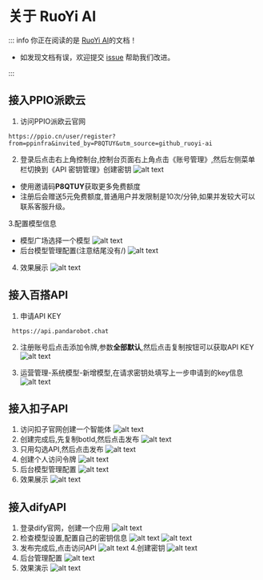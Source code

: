 # 关于 RuoYi AI

::: info 你正在阅读的是 [RuoYi AI](https://gitee.com/ageerle/ruoyi-ai)的文档！

- 如发现文档有误，欢迎提交 [issue](https://gitee.com/ageerle/ruoyi-ai/issues) 帮助我们改进。


:::

## 接入PPIO派欧云
1. 访问PPIO派欧云官网
```
https://ppio.cn/user/register?from=ppinfra&invited_by=P8QTUY&utm_source=github_ruoyi-ai

```
2. 登录后点击右上角控制台,控制台页面右上角点击《账号管理》,然后左侧菜单栏切换到《API 密钥管理》创建密钥
![alt text](image.png)
- 使用邀请码**P8QTUY**获取更多免费额度
- 注册后会赠送5元免费额度,普通用户并发限制是10次/分钟,如果并发较大可以联系客服升级。

3.配置模型信息
- 模型广场选择一个模型
![alt text](image-1.png)
- 后台模型管理配置(注意结尾没有/)
![alt text](1746960577303.png)
4. 效果展示
![alt text](image-2.png)

## 接入百搭API
1. 申请API KEY
```
 https://api.pandarobot.chat
```
2. 注册账号后点击添加令牌,参数**全部默认**,然后点击复制按钮可以获取API KEY
![alt text](image-3.png)

3. 运营管理-系统模型-新增模型,在请求密钥处填写上一步申请到的key信息
![alt text](image-4.png)

## 接入扣子API
1. 访问扣子官网创建一个智能体
![alt text](image-5.png)
2. 创建完成后,先复制botId,然后点击发布
![alt text](1746962013003.png)
3. 只用勾选API,然后点击发布
![alt text](1746962084638.jpg)
4. 创建个人访问令牌
![alt text](1746962226936.png)
5. 后台模型管理配置
![alt text](1746962300615.png)
6. 效果展示
![alt text](1746962471425.png)
## 接入difyAPI
1. 登录dify官网，创建一个应用
![alt text](image-6.png)
2. 检查模型设置,配置自己的密钥信息
![alt text](image-7.png)
![alt text](1746963036416.png)
3. 发布完成后,点击访问API 
![alt text](image-8.png)
4.创建密钥
![alt text](image-9.png)
5. 后台管理配置
![alt text](1746963175724.png)
6. 效果演示
![alt text](1746963214570.png)